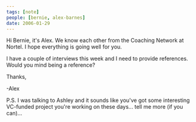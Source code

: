 ```yaml
---
tags: [note]
people: [bernie, alex-barnes]
date: 2006-01-29
---
```


Hi Bernie, it's Alex.  We know each other from the Coaching Network at Nortel.  I hope everything is going well for you.

I have a couple of interviews this week and I need to provide references.  Would you mind being a reference?

Thanks,

  -Alex

P.S. I was talking to Ashley and it sounds like you've got some interesting VC-funded project you're working on these days... tell me more (if you can)...
